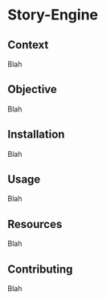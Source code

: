 # Story-Engine
## Context
Blah

## Objective
Blah

## Installation
Blah

## Usage
Blah

## Resources
Blah

## Contributing
Blah
